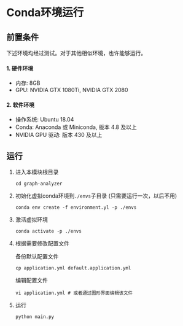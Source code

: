 # Conda环境运行

## 前置条件

下述环境均经过测试。对于其他相似环境，也许能够运行。

#### 1. 硬件环境

- 内存: 8GB
- GPU: NVIDIA GTX 1080Ti, NVIDIA GTX 2080

#### 2. 软件环境

- 操作系统: Ubuntu 18.04
- Conda: Anaconda 或 Miniconda, 版本 4.8 及以上
- NVIDIA GPU 驱动: 版本 430 及以上

## 运行

1. 进入本模块根目录

   ```shell
   cd graph-analyzer
   ```

2. 初始化虚拟conda环境到`./envs`子目录 (只需要运行一次，以后不用)

   ```shell
   conda env create -f environment.yl -p ./envs
   ```

3. 激活虚拟环境

   ```shell
   conda activate -p ./envs
   ```

4. 根据需要修改配置文件

   备份默认配置文件

   ```shell
   cp application.yml default.application.yml
   ```

   编辑配置文件

   ```shell
   vi application.yml # 或者通过图形界面编辑该文件
   ```

5. 运行

   ```shell
   python main.py
   ```
